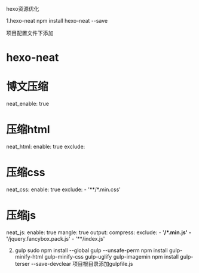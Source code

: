 hexo资源优化

1.hexo-neat
npm install hexo-neat --save

项目配置文件下添加
# hexo-neat
# 博文压缩
neat_enable: true
# 压缩html
neat_html:
  enable: true
  exclude:
# 压缩css  
neat_css:
  enable: true
  exclude:
    - '**/*.min.css'
# 压缩js
neat_js:
  enable: true
  mangle: true
  output:
  compress:
  exclude:
    - '**/*.min.js'
    - '**/jquery.fancybox.pack.js'
    - '**/index.js' 

2. gulp
sudo npm install --global gulp --unsafe-perm
npm install gulp-minify-html gulp-minify-css gulp-uglify gulp-imagemin
npm install gulp-terser --save-devclear
项目根目录添加gulpfile.js
